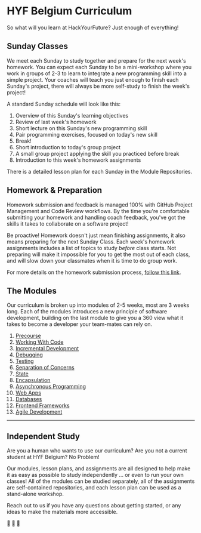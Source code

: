 # HYF Belgium Curriculum

So what will you learn at HackYourFuture?  Just enough of everything!

## Sunday Classes

We meet each Sunday to study together and prepare for the next week's homework.  You can expect each Sunday to be a mini-workshop where you work in groups of 2-3 to learn to integrate a new programming skill into a simple project. Your coaches will teach you just enough to finish each Sunday's project, there will always be more self-study to finish the week's project!

A standard Sunday schedule will look like this:

1. Overview of this Sunday's learning objectives
1. Review of last week's homework
1. Short lecture on this Sunday's new programming skill
1. Pair programming exercises, focused on today's new skill
1. Break!
1. Short introduction to today's group project
1. A small group project applying the skill you practiced before break
1. Introduction to this week's homework assignments

There is a detailed lesson plan for each Sunday in the Module Repositories.

## Homework & Preparation

Homework submission and feedback is managed 100% with GitHub Project Management and Code Review workflows.  By the time you're comfortable submitting your homework and handling coach feedback, you've got the skills it takes to collaborate on a software project!

Be proactive!  Homework doesn't just mean finishing assignments, it also means preparing for the next Sunday Class.  Each week's homework assignments includes a list of topics to study _before_ class starts.  Not preparing will make it impossible for you to get the most out of each class, and will slow down your classmates when it is time to do group work.

For more details on the homework submission process, [follow this link](./students/homework-submission).

## The Modules

Our curriculum is broken up into modules of 2-5 weeks, most are 3 weeks long.  Each of the modules introduces a new principle of software development, building on the last module to give you a 360 view what it takes to become a developer your team-mates can rely on.

1. [Precourse](./precourse.md)
1. [Working With Code](./working-with-code.md)
1. [Incremental Development](./incremental-development.md)
1. [Debugging](./debugging.md)
1. [Testing](./testing.md)
1. [Separation of Concerns](./separation-of-concerns.md)
1. [State](./state.md)
1. [Encapsulation](./encapsulation.md)
1. [Asynchronous Programming](./asynchronous-programming.md)
1. [Web Apps](./web-apps.md)
1. [Databases](./databases.md)
1. [Frontend Frameworks](./frontend-frameworks.md)
1. [Agile Development](./agile-development.md)

---

## Independent Study

Are you a human who wants to use our curriculum?  Are you not a current student at HYF Belgium?  No Problem!

Our modules, lesson plans, and assignments are all designed to help make it as easy as possible to study independently ... or even to run your own classes!  All of the modules can be studied separately, all of the assignments are self-contained repositories, and each lesson plan can be used as a stand-alone workshop.

Reach out to us if you have any questions about getting started, or any ideas to make the materials more accessible.

:egg: :hatching_chick: :hatched_chick:
